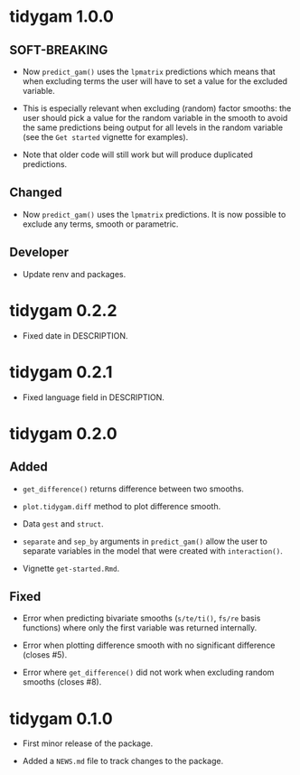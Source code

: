 # tidygam 1.0.0

## SOFT-BREAKING

* Now `predict_gam()` uses the `lpmatrix` predictions which means that when excluding terms the user will have to set a value for the excluded variable.

* This is especially relevant when excluding (random) factor smooths: the user should pick a value for the random variable in the smooth to avoid the same predictions being output for all levels in the random variable (see the `Get started` vignette for examples).

* Note that older code will still work but will produce duplicated predictions.

## Changed

* Now `predict_gam()` uses the `lpmatrix` predictions. It is now possible to exclude any terms, smooth or parametric.

## Developer

* Update renv and packages.


# tidygam 0.2.2

- Fixed date in DESCRIPTION.


# tidygam 0.2.1

- Fixed language field in DESCRIPTION.


# tidygam 0.2.0

## Added

* `get_difference()` returns difference between two smooths.

* `plot.tidygam.diff` method to plot difference smooth.

* Data `gest` and `struct`.

* `separate` and `sep_by` arguments in `predict_gam()` allow the user to separate variables in the model that were created with `interaction()`.

* Vignette `get-started.Rmd`.

## Fixed

* Error when predicting bivariate smooths (`s/te/ti()`, `fs/re` basis functions) where only the first variable was returned internally.

* Error when plotting difference smooth with no significant difference (closes #5).

* Error where `get_difference()` did not work when excluding random smooths (closes #8).



# tidygam 0.1.0

* First minor release of the package.

* Added a `NEWS.md` file to track changes to the package.
